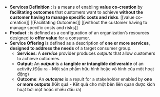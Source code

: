 - **Services Definition** : is a means of enabling **value co-creation** by **facilitating outcomes** that customers want to achieve **without the customer having to manage specific costs and risks**. [[value co-creation]] [[Facilitating Outcomes]] [[without the customer having to manage specific costs and risks]]
- **Product** : is defined as a configuration of an organization’s resources designed to **offer value** for a consumer.
- **Service Offering** is defined as a description of **one or more services**, **designed to address the needs** of a target consumer group.
	- **Services**: A ***service*** provider produces *outputs* that allow customers to achieve outcomes.
	- **Output**: An ***output*** is a **tangible or intangible deliverable** of an activity.(Đầu ra - Một sản phẩm hữu hình hoặc vô hình của một hoạt động)
	- **Outcome**: An ***outcome*** is a result for a stakeholder enabled by **one or more outputs**.(Kết quả - Kết quả cho một bên liên quan được kích hoạt bởi một hoặc nhiều đầu ra)
